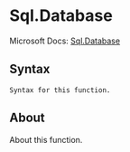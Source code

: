 ---
---

# Sql.Database

Microsoft Docs: [Sql.Database](https://docs.microsoft.com/en-us/powerquery-m/sql-database)

## Syntax

```
Syntax for this function.
```

## About

About this function.

